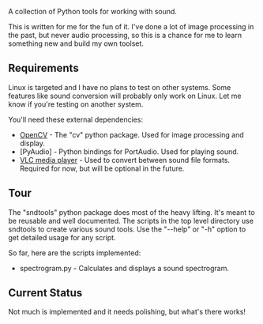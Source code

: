 
A collection of Python tools for working with sound.

This is written for me for the fun of it. I've done a lot of image processing
in the past, but never audio processing, so this is a chance for me to learn
something new and build my own toolset.


## Requirements

Linux is targeted and I have no plans to test on other systems. Some features
like sound conversion will probably only work on Linux. Let me know if you're
testing on another system.

You'll need these external dependencies:

* [OpenCV](http://opencv.org/) - The "cv" python package. Used for image
    processing and display.
* [PyAudio] - Python bindings for PortAudio. Used for playing sound.
* [VLC media player](https://www.videolan.org/vlc/) - Used to convert between
    sound file formats. Required for now, but will be optional in the future.


## Tour

The "sndtools" python package does most of the heavy lifting. It's meant to be
reusable and well documented. The scripts in the top level directory use
sndtools to create various sound tools. Use the "--help" or "-h" option to get
detailed usage for any script.

So far, here are the scripts implemented:

* spectrogram.py - Calculates and displays a sound spectrogram.


## Current Status

Not much is implemented and it needs polishing, but what's there works!
